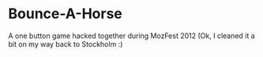 Bounce-A-Horse
==============

A one button game hacked together during MozFest 2012 (Ok, I cleaned it a bit on my way back to Stockholm :)